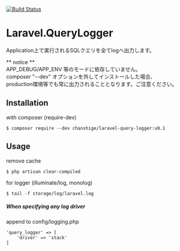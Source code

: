 [![Build Status](https://travis-ci.com/chanshige/Laravel.QueryLogger.svg?branch=master)](https://travis-ci.com/chanshige/Laravel.QueryLogger)

# Laravel.QueryLogger

Application上で実行されるSQLクエリを全てlogへ出力します。  

** notice **  
    APP_DEBUG/APP_ENV 等のモードに依存していません。  
    composer "--dev" オプションを外してインストールした場合、  
    production環境等でも常に出力されることとなります。ご注意ください。  

## Installation
with composer (require-dev)
```shell script
$ composer require --dev chanshige/laravel-query-logger:v0.1
```

## Usage
remove cache  
```
$ php artisan clear-compiled
```
  
for logger (illuminate/log, monolog)  
```
$ tail -f storage/log/laravel.log
```

##### When specifying any log driver
append to config/logging.php
```
'query_logger' => [
    'driver' => 'stack'
]
```
